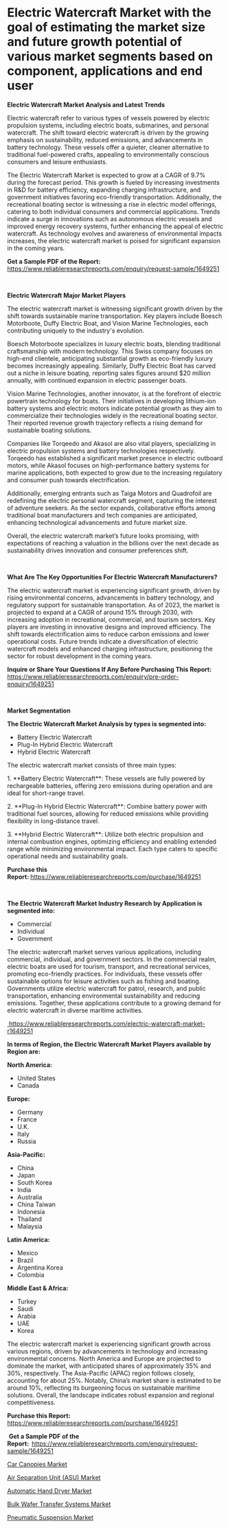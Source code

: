 <p><h1>Electric Watercraft Market with the goal of estimating the market size and future growth potential of various market segments based on component, applications and end user</h1></p><p><strong>Electric Watercraft Market Analysis and Latest Trends</strong></p>
<p><p>Electric watercraft refer to various types of vessels powered by electric propulsion systems, including electric boats, submarines, and personal watercraft. The shift toward electric watercraft is driven by the growing emphasis on sustainability, reduced emissions, and advancements in battery technology. These vessels offer a quieter, cleaner alternative to traditional fuel-powered crafts, appealing to environmentally conscious consumers and leisure enthusiasts.</p><p>The Electric Watercraft Market is expected to grow at a CAGR of 9.7% during the forecast period. This growth is fueled by increasing investments in R&D for battery efficiency, expanding charging infrastructure, and government initiatives favoring eco-friendly transportation. Additionally, the recreational boating sector is witnessing a rise in electric model offerings, catering to both individual consumers and commercial applications. Trends indicate a surge in innovations such as autonomous electric vessels and improved energy recovery systems, further enhancing the appeal of electric watercraft. As technology evolves and awareness of environmental impacts increases, the electric watercraft market is poised for significant expansion in the coming years.</p></p>
<p><strong>Get a Sample PDF of the Report:&nbsp;</strong> <a href="https://www.reliableresearchreports.com/enquiry/request-sample/1649251?utm_campaign=8&utm_medium=2&utm_source=Github&utm_content=ia&utm_term=02112024&utm_id=electric-watercraft">https://www.reliableresearchreports.com/enquiry/request-sample/1649251</a></p>
<p>&nbsp;</p>
<p><strong>Electric Watercraft Major Market Players</strong></p>
<p><p>The electric watercraft market is witnessing significant growth driven by the shift towards sustainable marine transportation. Key players include Boesch Motorboote, Duffy Electric Boat, and Vision Marine Technologies, each contributing uniquely to the industry's evolution.</p><p>Boesch Motorboote specializes in luxury electric boats, blending traditional craftsmanship with modern technology. This Swiss company focuses on high-end clientele, anticipating substantial growth as eco-friendly luxury becomes increasingly appealing. Similarly, Duffy Electric Boat has carved out a niche in leisure boating, reporting sales figures around $20 million annually, with continued expansion in electric passenger boats.</p><p>Vision Marine Technologies, another innovator, is at the forefront of electric powertrain technology for boats. Their initiatives in developing lithium-ion battery systems and electric motors indicate potential growth as they aim to commercialize their technologies widely in the recreational boating sector. Their reported revenue growth trajectory reflects a rising demand for sustainable boating solutions.</p><p>Companies like Torqeedo and Akasol are also vital players, specializing in electric propulsion systems and battery technologies respectively. Torqeedo has established a significant market presence in electric outboard motors, while Akasol focuses on high-performance battery systems for marine applications, both expected to grow due to the increasing regulatory and consumer push towards electrification.</p><p>Additionally, emerging entrants such as Taiga Motors and Quadrofoil are redefining the electric personal watercraft segment, capturing the interest of adventure seekers. As the sector expands, collaborative efforts among traditional boat manufacturers and tech companies are anticipated, enhancing technological advancements and future market size.</p><p>Overall, the electric watercraft market’s future looks promising, with expectations of reaching a valuation in the billions over the next decade as sustainability drives innovation and consumer preferences shift.</p></p>
<p>&nbsp;</p>
<p><strong>What Are The Key Opportunities For Electric Watercraft Manufacturers?</strong></p>
<p><p>The electric watercraft market is experiencing significant growth, driven by rising environmental concerns, advancements in battery technology, and regulatory support for sustainable transportation. As of 2023, the market is projected to expand at a CAGR of around 15% through 2030, with increasing adoption in recreational, commercial, and tourism sectors. Key players are investing in innovative designs and improved efficiency. The shift towards electrification aims to reduce carbon emissions and lower operational costs. Future trends indicate a diversification of electric watercraft models and enhanced charging infrastructure, positioning the sector for robust development in the coming years.</p></p>
<p><strong>Inquire or Share Your Questions If Any Before Purchasing This Report:</strong> <a href="https://www.reliableresearchreports.com/enquiry/pre-order-enquiry/1649251?utm_campaign=8&utm_medium=2&utm_source=Github&utm_content=ia&utm_term=02112024&utm_id=electric-watercraft">https://www.reliableresearchreports.com/enquiry/pre-order-enquiry/1649251</a></p>
<p>&nbsp;</p>
<p><strong>Market Segmentation</strong></p>
<p><strong>The Electric Watercraft Market Analysis by types is segmented into:</strong></p>
<p><ul><li>Battery Electric Watercraft</li><li>Plug-In Hybrid Electric Watercraft</li><li>Hybrid Electric Watercraft</li></ul></p>
<p><p>The electric watercraft market consists of three main types: </p><p>1. **Battery Electric Watercraft**: These vessels are fully powered by rechargeable batteries, offering zero emissions during operation and are ideal for short-range travel.</p><p>2. **Plug-In Hybrid Electric Watercraft**: Combine battery power with traditional fuel sources, allowing for reduced emissions while providing flexibility in long-distance travel.</p><p>3. **Hybrid Electric Watercraft**: Utilize both electric propulsion and internal combustion engines, optimizing efficiency and enabling extended range while minimizing environmental impact. Each type caters to specific operational needs and sustainability goals.</p></p>
<p><strong>Purchase this Report:&nbsp;</strong><a href="https://www.reliableresearchreports.com/purchase/1649251?utm_campaign=8&utm_medium=2&utm_source=Github&utm_content=ia&utm_term=02112024&utm_id=electric-watercraft">https://www.reliableresearchreports.com/purchase/1649251</a></p>
<p>&nbsp;</p>
<p><strong>The Electric Watercraft Market Industry Research by Application is segmented into:</strong></p>
<p><ul><li>Commercial</li><li>Individual</li><li>Government</li></ul></p>
<p><p>The electric watercraft market serves various applications, including commercial, individual, and government sectors. In the commercial realm, electric boats are used for tourism, transport, and recreational services, promoting eco-friendly practices. For individuals, these vessels offer sustainable options for leisure activities such as fishing and boating. Governments utilize electric watercraft for patrol, research, and public transportation, enhancing environmental sustainability and reducing emissions. Together, these applications contribute to a growing demand for electric watercraft in diverse maritime activities.</p></p>
<p><a href="https://www.reliableresearchreports.com/electric-watercraft-market-r1649251?utm_campaign=8&utm_medium=2&utm_source=Github&utm_content=ia&utm_term=02112024&utm_id=electric-watercraft">&nbsp;https://www.reliableresearchreports.com/electric-watercraft-market-r1649251</a></p>
<p><strong>In terms of Region, the Electric Watercraft Market Players available by Region are:</strong></p>
<p>
    <p> <strong> North America: </strong>
        <ul>
            <li>United States</li>
            <li>Canada</li>
        </ul>
        </p> 
    <p> <strong> Europe: </strong>
        <ul>
            <li>Germany</li>
            <li>France</li>
            <li>U.K.</li>
            <li>Italy</li>
            <li>Russia</li>
        </ul>
        </p> 
    <p> <strong> Asia-Pacific: </strong>
        <ul>
            <li>China</li>
            <li>Japan</li>
            <li>South Korea</li>
            <li>India</li>
            <li>Australia</li>
            <li>China Taiwan</li>
            <li>Indonesia</li>
            <li>Thailand</li>
            <li>Malaysia</li>
        </ul>
        </p> 
    <p> <strong> Latin America: </strong>
        <ul>
            <li>Mexico</li>
            <li>Brazil</li>
            <li>Argentina Korea</li>
            <li>Colombia</li>
        </ul>
        </p> 
    <p> <strong> Middle East & Africa: </strong>
        <ul>
            <li>Turkey</li>
            <li>Saudi</li>
            <li>Arabia</li>
            <li>UAE</li>
            <li>Korea</li>
        </ul>
    </p>
    </p>
<p><p>The electric watercraft market is experiencing significant growth across various regions, driven by advancements in technology and increasing environmental concerns. North America and Europe are projected to dominate the market, with anticipated shares of approximately 35% and 30%, respectively. The Asia-Pacific (APAC) region follows closely, accounting for about 25%. Notably, China’s market share is estimated to be around 10%, reflecting its burgeoning focus on sustainable maritime solutions. Overall, the landscape indicates robust expansion and regional competitiveness.</p></p>
<p><strong>Purchase this Report: </strong><a href="https://www.reliableresearchreports.com/purchase/1649251?utm_campaign=8&utm_medium=2&utm_source=Github&utm_content=ia&utm_term=02112024&utm_id=electric-watercraft">https://www.reliableresearchreports.com/purchase/1649251</a></p>
<p>&nbsp;<strong>Get a Sample PDF of the Report:&nbsp;&nbsp;</strong><a href="https://www.reliableresearchreports.com/enquiry/request-sample/1649251?utm_campaign=8&utm_medium=2&utm_source=Github&utm_content=ia&utm_term=02112024&utm_id=electric-watercraft">https://www.reliableresearchreports.com/enquiry/request-sample/1649251</a></p>
<p><strong></strong></p>
<p><p><a href="https://github.com/darientvns/Market-Research-Report-List-1/blob/main/car-canopies-market.md?utm_campaign=8&utm_medium=2&utm_source=Github&utm_content=ia&utm_term=02112024&utm_id=electric-watercraft">Car Canopies Market</a></p><p><a href="https://issuu.com/reportprime-2/docs/air-separation-unit-asu-market-size_e976929af9aaf0?utm_campaign=8&utm_medium=2&utm_source=Github&utm_content=ia&utm_term=02112024&utm_id=electric-watercraft">Air Separation Unit (ASU) Market</a></p><p><a href="https://issuu.com/reportprime-2/docs/automatic-hand-dryer-market-size-20_2021a0b321b1a1?utm_campaign=8&utm_medium=2&utm_source=Github&utm_content=ia&utm_term=02112024&utm_id=electric-watercraft">Automatic Hand Dryer Market</a></p><p><a href="https://www.linkedin.com/pulse/bulk-wafer-transfer-systems-market-share-size-trends-industry-vdtqf?utm_campaign=8&utm_medium=2&utm_source=Github&utm_content=ia&utm_term=02112024&utm_id=electric-watercraft">Bulk Wafer Transfer Systems Market</a></p><p><a href="https://github.com/arnaudyclavinec/Market-Research-Report-List-1/blob/main/pneumatic-suspension-market.md?utm_campaign=8&utm_medium=2&utm_source=Github&utm_content=ia&utm_term=02112024&utm_id=electric-watercraft">Pneumatic Suspension Market</a></p></p>